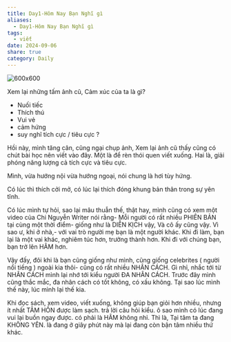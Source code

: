 ```yaml
---
title: Day1-Hôm Nay Bạn Nghĩ gì
aliases:
  - Day1-Hôm Nay Bạn Nghĩ gì
tags:
  - viết
date: 2024-09-06
share: true
category: Daily
---
```

![600x600](https://i.imgur.com/OzxPcbu.png)


Xem lại những tấm ảnh cũ,
Cảm xúc của ta là gì?
- Nuối tiếc
- Thích thú
- Vui vẻ
- cảm hứng
-  suy nghĩ tích cực / tiêu cực ?

Hồi này, mình tăng cân, cũng ngại chụp ảnh, Xem lại ảnh cũ thấy cũng có chút bài học nên viết vào đây. Một là để rèn thói quen viết xuống. Hai là, giải phóng năng lượng cả tích cực và tiêu cực.

Mình, vừa hướng nội vừa hướng ngoại, nói chung là hơi tùy hứng.

Có lúc thì thích cởi mở, có lúc lại thích đóng khung bản thân trong sự yên tĩnh.

Có lúc mình tự hỏi, sao lại mâu thuẫn thế, thật hay, mình cũng có xem một video của Chi Nguyễn Writer nói rằng- Mỗi người có rất nhiều PHIÊN BẢN tại cùng một thời điểm- giống như là DIỄN KỊCH vậy, Và cô ấy cũng vậy. Vì sao ư, khi ở nhà,- với vai trò người mẹ bạn là một người khác. Khi đi làm, bạn lại là một vai khác, nghiêm túc hơn, trưởng thành hơn. Khi đi với chúng bạn, bạn trở lên HÂM hơn. 

Vậy đấy, đôi khi là bạn cũng giống như mình, cũng giống celebrites ( người nổi tiếng ) ngoài kia thôi- cũng có rất nhiều NHÂN CÁCH. Gì nhỉ, nhắc tới từ NHÂN CÁCH mình lại nhớ tới kiểu người ĐA NHÂN CÁCH. Trước đây mình cũng thắc mắc, đa nhân cách có tốt không, có xấu không. Tại sao lúc mình thế này, lúc mình lại thế kia.

Khi đọc sách, xem video, viết xuống, không giúp bạn giỏi hơn nhiều, nhưng ít nhất TÂM HỒN được làm sạch. trả lời câu hỏi kiểu. ô sao mình có lúc đang vui lại buồn ngay được. có phải là HÂM không nhỉ.  Thì là, Tại tâm ta đang KHÔNG YÊN. là đang ở giây phút này mà lại đang còn bận tâm nhiều thứ khác.